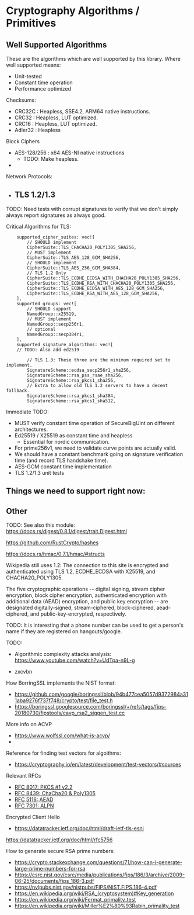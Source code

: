 # Cryptography Algorithms / Primitives

## Well Supported Algorithms

These are the algorithms which are well supported by this library. Where well supported means:
- Unit-tested
- Constant time operation
- Performance optimized

Checksums:
- CRC32C : Heapless, SSE4.2, ARM64 native instructions.
- CRC32 : Heapless, LUT optimized.
- CRC16 : Heapless, LUT optimized.
- Adler32 : Heapless

Block Ciphers
- AES-128/256 : x64 AES-NI native instructions
  - TODO: Make heapless.
- 

Network Protocols:
- TLS 1.2/1.3
  -

TODO: Need tests with corrupt signatures to verify that we don't simply always report signatures as always good.

Critical Algorithms for TLS:

        supported_cipher_suites: vec![
            // SHOULD implement
            CipherSuite::TLS_CHACHA20_POLY1305_SHA256,
            // MUST implement
            CipherSuite::TLS_AES_128_GCM_SHA256,
            // SHOULD implement
            CipherSuite::TLS_AES_256_GCM_SHA384,
            // TLS 1.2 Only
            CipherSuite::TLS_ECDHE_ECDSA_WITH_CHACHA20_POLY1305_SHA256,
            CipherSuite::TLS_ECDHE_RSA_WITH_CHACHA20_POLY1305_SHA256,
            CipherSuite::TLS_ECDHE_ECDSA_WITH_AES_128_GCM_SHA256,
            CipherSuite::TLS_ECDHE_RSA_WITH_AES_128_GCM_SHA256,
        ],
        supported_groups: vec![
            // SHOULD support
            NamedGroup::x25519,
            // MUST implement
            NamedGroup::secp256r1,
            // optional
            NamedGroup::secp384r1,
        ],
        supported_signature_algorithms: vec![
        // TODO: Also add ed2519

            // TLS 1.3: These three are the minimum required set to implement.
            SignatureScheme::ecdsa_secp256r1_sha256,
            SignatureScheme::rsa_pss_rsae_sha256,
            SignatureScheme::rsa_pkcs1_sha256,
            // Extra to allow old TLS 1.2 servers to have a decent fallback.
            SignatureScheme::rsa_pkcs1_sha384,
            SignatureScheme::rsa_pkcs1_sha512,


Immediate TODO:
- MUST verify constant time operation of SecureBigUint on different architectures.
- Ed25519 / X25519 as constant time and heapless
  - Essential for nordic communication.
- For prime256v1, we need to validate curve points are actually valid.
- We should have a constant benchmark going on signature verification time (and record TLS handshake time).
- AES-GCM constant time implementation
- TLS 1.2/1.3 unit tests



Things we need to support right now:
- 




## Other


TODO: See also this module:
https://docs.rs/digest/0.8.1/digest/trait.Digest.html

https://github.com/RustCrypto/hashes

https://docs.rs/hmac/0.7.1/hmac/#structs


Wikipedia still uses 1.2:
The connection to this site is encrypted and authenticated using TLS 1.2, ECDHE_ECDSA with X25519, and CHACHA20_POLY1305.


 The five cryptographic operations -- digital signing, stream cipher
   encryption, block cipher encryption, authenticated encryption with
   additional data (AEAD) encryption, and public key encryption -- are
   designated digitally-signed, stream-ciphered, block-ciphered, aead-
   ciphered, and public-key-encrypted, respectively.


TODO: It is interesting that a phone number can be used to get a person's name
if they are registered on hangouts/google.

TODO: 
- Algorithmic complexity attacks analysis: https://www.youtube.com/watch?v=UdTpa-n9L-g

- zxcvbn


How BorringSSL implements the NIST format:
- https://github.com/google/boringssl/blob/94b477cea5057d9372984a311aba9276f737f748/crypto/test/file_test.h
- https://boringssl.googlesource.com/boringssl/+/refs/tags/fips-20180730/fipstools/cavp_rsa2_siggen_test.cc

More info on ACVP
- https://www.wolfssl.com/what-is-acvp/
- 

Reference for finding test vectors for algoithms:
-  https://cryptography.io/en/latest/development/test-vectors/#sources

Relevant RFCs

- [RFC 8017: PKCS #1 v2.2](https://datatracker.ietf.org/doc/html/rfc8017)
- [RFC 8439: ChaCha20 & Poly1305](https://datatracker.ietf.org/doc/html/rfc8439)
- [RFC 5116: AEAD](https://datatracker.ietf.org/doc/html/rfc5116)
- [RFC 7301: ALPN](https://datatracker.ietf.org/doc/html/rfc7301)

Encrypted Client Hello
- https://datatracker.ietf.org/doc/html/draft-ietf-tls-esni


https://datatracker.ietf.org/doc/html/rfc5756

How to generate secure RSA prime numbers:
- https://crypto.stackexchange.com/questions/71/how-can-i-generate-large-prime-numbers-for-rsa
- https://csrc.nist.gov/csrc/media/publications/fips/186/3/archive/2009-06-25/documents/fips_186-3.pdf
- https://nvlpubs.nist.gov/nistpubs/FIPS/NIST.FIPS.186-4.pdf
- https://en.wikipedia.org/wiki/RSA_(cryptosystem)#Key_generation
- https://en.wikipedia.org/wiki/Fermat_primality_test
- https://en.wikipedia.org/wiki/Miller%E2%80%93Rabin_primality_test